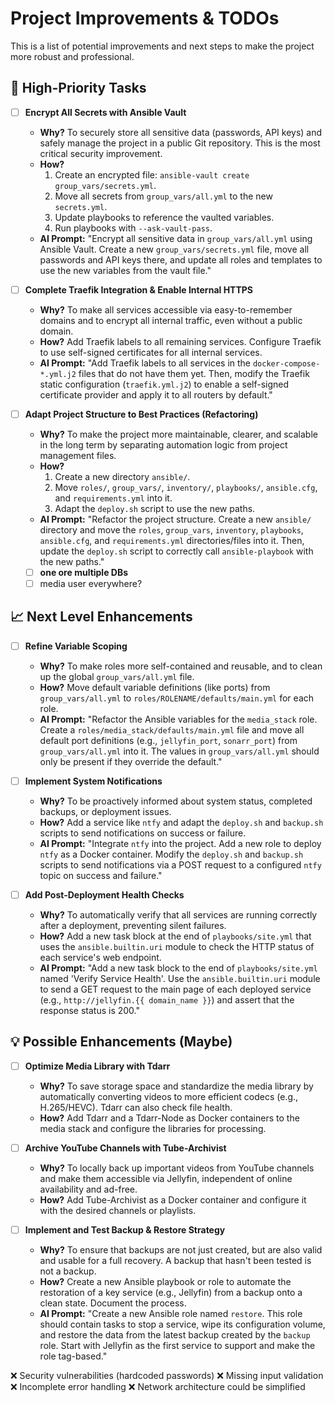# Project Improvements & TODOs

This is a list of potential improvements and next steps to make the project more robust and professional.

## 🚀 High-Priority Tasks

- [ ] **Encrypt All Secrets with Ansible Vault**
  - **Why?** To securely store all sensitive data (passwords, API keys) and safely manage the project in a public Git repository. This is the most critical security improvement.
  - **How?**
    1. Create an encrypted file: `ansible-vault create group_vars/secrets.yml`.
    2. Move all secrets from `group_vars/all.yml` to the new `secrets.yml`.
    3. Update playbooks to reference the vaulted variables.
    4. Run playbooks with `--ask-vault-pass`.
  - **AI Prompt:** "Encrypt all sensitive data in `group_vars/all.yml` using Ansible Vault. Create a new `group_vars/secrets.yml` file, move all passwords and API keys there, and update all roles and templates to use the new variables from the vault file."

- [ ] **Complete Traefik Integration & Enable Internal HTTPS**
  - **Why?** To make all services accessible via easy-to-remember domains and to encrypt all internal traffic, even without a public domain.
  - **How?** Add Traefik labels to all remaining services. Configure Traefik to use self-signed certificates for all internal services.
  - **AI Prompt:** "Add Traefik labels to all services in the `docker-compose-*.yml.j2` files that do not have them yet. Then, modify the Traefik static configuration (`traefik.yml.j2`) to enable a self-signed certificate provider and apply it to all routers by default."

- [ ] **Adapt Project Structure to Best Practices (Refactoring)**
  - **Why?** To make the project more maintainable, clearer, and scalable in the long term by separating automation logic from project management files.
  - **How?**
    1. Create a new directory `ansible/`.
    2. Move `roles/`, `group_vars/`, `inventory/`, `playbooks/`, `ansible.cfg`, and `requirements.yml` into it.
    3. Adapt the `deploy.sh` script to use the new paths.
  - **AI Prompt:** "Refactor the project structure. Create a new `ansible/` directory and move the `roles`, `group_vars`, `inventory`, `playbooks`, `ansible.cfg`, and `requirements.yml` directories/files into it. Then, update the `deploy.sh` script to correctly call `ansible-playbook` with the new paths."

  - [ ] **one ore multiple DBs**
  - [ ] media user everywhere?

## 📈 Next Level Enhancements

- [ ] **Refine Variable Scoping**
  - **Why?** To make roles more self-contained and reusable, and to clean up the global `group_vars/all.yml` file.
  - **How?** Move default variable definitions (like ports) from `group_vars/all.yml` to `roles/ROLENAME/defaults/main.yml` for each role.
  - **AI Prompt:** "Refactor the Ansible variables for the `media_stack` role. Create a `roles/media_stack/defaults/main.yml` file and move all default port definitions (e.g., `jellyfin_port`, `sonarr_port`) from `group_vars/all.yml` into it. The values in `group_vars/all.yml` should only be present if they override the default."

- [ ] **Implement System Notifications**
  - **Why?** To be proactively informed about system status, completed backups, or deployment issues.
  - **How?** Add a service like `ntfy` and adapt the `deploy.sh` and `backup.sh` scripts to send notifications on success or failure.
  - **AI Prompt:** "Integrate `ntfy` into the project. Add a new role to deploy `ntfy` as a Docker container. Modify the `deploy.sh` and `backup.sh` scripts to send notifications via a POST request to a configured `ntfy` topic on success and failure."

- [ ] **Add Post-Deployment Health Checks**
  - **Why?** To automatically verify that all services are running correctly after a deployment, preventing silent failures.
  - **How?** Add a new task block at the end of `playbooks/site.yml` that uses the `ansible.builtin.uri` module to check the HTTP status of each service's web endpoint.
  - **AI Prompt:** "Add a new task block to the end of `playbooks/site.yml` named 'Verify Service Health'. Use the `ansible.builtin.uri` module to send a GET request to the main page of each deployed service (e.g., `http://jellyfin.{{ domain_name }}`) and assert that the response status is 200."


## 💡 Possible Enhancements (Maybe)

- [ ] **Optimize Media Library with Tdarr**
  - **Why?** To save storage space and standardize the media library by automatically converting videos to more efficient codecs (e.g., H.265/HEVC). Tdarr can also check file health.
  - **How?** Add Tdarr and a Tdarr-Node as Docker containers to the media stack and configure the libraries for processing.

- [ ] **Archive YouTube Channels with Tube-Archivist**
  - **Why?** To locally back up important videos from YouTube channels and make them accessible via Jellyfin, independent of online availability and ad-free.
  - **How?** Add Tube-Archivist as a Docker container and configure it with the desired channels or playlists.

- [ ] **Implement and Test Backup & Restore Strategy**
  - **Why?** To ensure that backups are not just created, but are also valid and usable for a full recovery. A backup that hasn't been tested is not a backup.
  - **How?** Create a new Ansible playbook or role to automate the restoration of a key service (e.g., Jellyfin) from a backup onto a clean state. Document the process.
  - **AI Prompt:** "Create a new Ansible role named `restore`. This role should contain tasks to stop a service, wipe its configuration volume, and restore the data from the latest backup created by the `backup` role. Start with Jellyfin as the first service to support and make the role tag-based."


❌ Security vulnerabilities (hardcoded passwords)
❌ Missing input validation
❌ Incomplete error handling
❌ Network architecture could be simplified